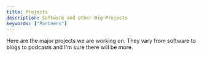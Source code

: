 ```yaml
---
title: Projects
description: Software and other Big Projects
keywords: ["Partners"]
---
```


Here are the major projects we are working on. They vary from software to blogs
to podcasts and I'm sure there will be more.
